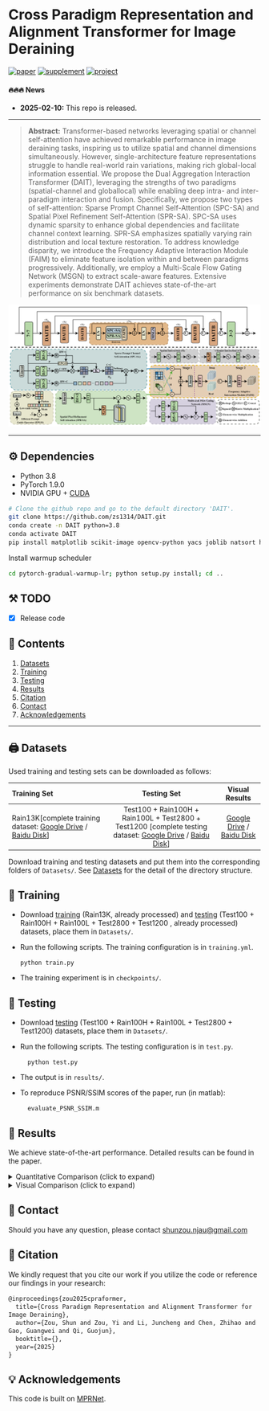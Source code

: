 # Cross Paradigm Representation and Alignment Transformer for Image Deraining


[![paper](https://img.shields.io/badge/arXiv-Paper-brightgreen)]()
[![supplement](https://img.shields.io/badge/Supplementary-Material-B85252)]()
[![project](https://img.shields.io/badge/project-page-brightgreen)](https://zs1314.github.io/DAIT/)

#### 🔥🔥🔥 News
- **2025-02-10:** This repo is released.

---

> **Abstract:** Transformer-based networks leveraging spatial or
channel self-attention have achieved remarkable performance in
image deraining tasks, inspiring us to utilize spatial and channel
dimensions simultaneously. However, single-architecture feature
representations struggle to handle real-world rain variations,
making rich global-local information essential. We propose the
Dual Aggregation Interaction Transformer (DAIT), leveraging
the strengths of two paradigms (spatial-channel and globallocal) while enabling deep intra- and inter-paradigm interaction
and fusion. Specifically, we propose two types of self-attention:
Sparse Prompt Channel Self-Attention (SPC-SA) and Spatial
Pixel Refinement Self-Attention (SPR-SA). SPC-SA uses dynamic
sparsity to enhance global dependencies and facilitate channel
context learning. SPR-SA emphasizes spatially varying rain
distribution and local texture restoration. To address knowledge
disparity, we introduce the Frequency Adaptive Interaction
Module (FAIM) to eliminate feature isolation within and between
paradigms progressively. Additionally, we employ a Multi-Scale
Flow Gating Network (MSGN) to extract scale-aware features.
Extensive experiments demonstrate DAIT achieves state-of-the-art
performance on six benchmark datasets.

![](Figs/DAIT.png)

---



## ⚙️ Dependencies

- Python 3.8
- PyTorch 1.9.0
- NVIDIA GPU + [CUDA](https://developer.nvidia.com/cuda-downloads)

```bash
# Clone the github repo and go to the default directory 'DAIT'.
git clone https://github.com/zs1314/DAIT.git
conda create -n DAIT python=3.8
conda activate DAIT
pip install matplotlib scikit-image opencv-python yacs joblib natsort h5py tqdm
```
Install warmup scheduler
```bash
cd pytorch-gradual-warmup-lr; python setup.py install; cd ..
```
## ⚒️ TODO

* [x] Release code



## 🔗 Contents

1. [Datasets](#datasets)
1. [Training](#training)
1. [Testing](#testing)
1. [Results](#results)
1. [Citation](#citation)
1. [Contact](#contact)
1. [Acknowledgements](#acknowledgements)

---



## <a name="datasets"></a>🖨️ Datasets

Used training and testing sets can be downloaded as follows:

| Training Set                                                                                                                                                                                                           |                                                                                                                    Testing Set                                                                                                                    |                        Visual Results                        |
|:-----------------------------------------------------------------------------------------------------------------------------------------------------------------------------------------------------------------------|:-------------------------------------------------------------------------------------------------------------------------------------------------------------------------------------------------------------------------------------------------:| :----------------------------------------------------------: |
| Rain13K[complete training dataset: [Google Drive](https://drive.google.com/drive/folders/1Hnnlc5kI0v9_BtfMytC2LR5VpLAFZtVe) / [Baidu Disk](https://pan.baidu.com/s/1uYgoetlYGK_iOQ4XMbRExw?pwd=wzkw)]     | Test100 + Rain100H + Rain100L + Test2800 + Test1200 [complete testing dataset: [Google Drive](https://drive.google.com/drive/folders/1PDWggNh8ylevFmrjo-JEvlmqsDlWWvZs) / [Baidu Disk](https://pan.baidu.com/s/1uYgoetlYGK_iOQ4XMbRExw?pwd=wzkw)] | [Google Drive]() / [Baidu Disk]() |

Download training and testing datasets and put them into the corresponding folders of `Datasets/`. See [Datasets](Datasets/README.md) for the detail of the directory structure.





## <a name="training"></a>🔧 Training

- Download [training](https://pan.baidu.com/s/1uYgoetlYGK_iOQ4XMbRExw?pwd=wzkw) (Rain13K, already processed) and [testing](https://pan.baidu.com/s/1uYgoetlYGK_iOQ4XMbRExw?pwd=wzkw) (Test100 + Rain100H + Rain100L + Test2800 + Test1200 , already processed) datasets, place them in `Datasets/`.

- Run the following scripts. The training configuration is in `training.yml`.

  ```shell
  python train.py
  ```

- The training experiment is in `checkpoints/`.



## <a name="testing"></a>🔨 Testing



- Download [testing](https://pan.baidu.com/s/1uYgoetlYGK_iOQ4XMbRExw?pwd=wzkw) (Test100 + Rain100H + Rain100L + Test2800 + Test1200) datasets, place them in `Datasets/`.

- Run the following scripts. The testing configuration is in `test.py`.

  ```shell
    python test.py
  ```

- The output is in `results/`.
- To reproduce PSNR/SSIM scores of the paper, run (in matlab):
  ```shell
    evaluate_PSNR_SSIM.m 
  ```

## <a name="results"></a>🔎 Results

We achieve state-of-the-art performance. Detailed results can be found in the paper.

<details>
<summary>Quantitative Comparison (click to expand)</summary>

- results in Table 1 of the main paper

<p align="center">
  <img width="900" src="Figs/T1.png">
</p>

- results in Table 2 of the main paper

<p align="center">
  <img width="900" src="Figs/T5.png">
</p>

- results in Table 2 of the supplementary material

<p align="center">
  <img width="900" src="Figs/T2.png">
</p>

- results in Table 1 of the supplementary material

<p align="center">
  <img width="900" src="Figs/T3.png">
</p>

- results in Table 5 of the supplementary material

<p align="center">
  <img width="900" src="Figs/T4.png">
</p>
</details>

<details>
<summary>Visual Comparison (click to expand)</summary>

- results in Figure 5 of the supplementary material

<p align="center">
  <img width="900" src="Figs/F8.png">
</p>

- results in Figure 6 of the main paper

<p align="center">
  <img width="900" src="Figs/F1.png">
</p>



- results in Figure 4 of the supplementary material

<p align="center">
  <img width="900" src="Figs/F2.png">
</p>



- results in Figure 7 of the supplementary material

<p align="center">
  <img width="900" src="Figs/F3.png">
</p>

- results in Figure 9 of the supplementary material

<p align="center">
  <img width="900" src="Figs/F4.png">
</p>

- results in Figure 2 of the supplementary material

<p align="center">
  <img width="900" src="Figs/F5.png">
</p>

- results in Figure 1 of the supplementary material

<p align="center">
  <img width="900" src="Figs/F6.png">
</p>

- results in Figure 11 of the supplementary material

<p align="center">
  <img width="900" src="Figs/F7.png">
</p>
</details>

## <a name="contact"></a>📂 Contact
Should you have any question, please contact shunzou.njau@gmail.com


## <a name="citation"></a>📎 Citation

We kindly request that you cite our work if you utilize the code or reference our findings in your research:
```
@inproceedings{zou2025cpraformer,
  title={Cross Paradigm Representation and Alignment Transformer for Image Deraining},
  author={Zou, Shun and Zou, Yi and Li, Juncheng and Chen, Zhihao and Gao, Guangwei and Qi, Guojun},
  booktitle={},
  year={2025}
}
```



## <a name="acknowledgements"></a>💡 Acknowledgements

This code is built on [MPRNet](https://github.com/swz30/MPRNet).

